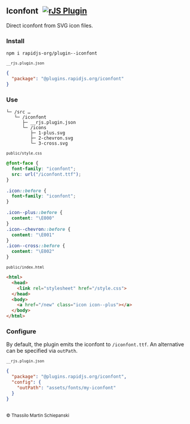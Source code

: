 ## Iconfont &hairsp; <a href="https://rapidjs.org" target="_blank"><img src="https://rapidjs.org/assets/img/plugin-badge.svg" alt="rJS Plugin"></a>

Direct iconfont from SVG icon files.

### Install

``` console
npm i rapidjs-org/plugin--iconfont
```

<sub><code>__rjs.plugin.json</code></sub>
``` json
{
  "package": "@plugins.rapidjs.org/iconfont"
}
```

### Use

```
└─ /src …
   └─ /iconfont
      ├─ __rjs.plugin.json
      └─ /icons
         ├─ 1-plus.svg
         ├─ 2-chevron.svg
         └─ 3-cross.svg
```

<sub><code>public/style.css</code></sub>

``` css
@font-face {
  font-family: "iconfont";
  src: url("/iconfont.ttf");
}

.icon::before {
  font-family: "iconfont";
}

.icon--plus::before {
  content: "\E000"
}
.icon--chevron::before {
  content: "\E001"
}
.icon--cross::before {
  content: "\E002"
}
```

<sub><code>public/index.html</code></sub>

``` html
<html>
  <head>
    <link rel="stylesheet" href="/style.css">
  </head>
  <body>
    <a href="/new" class="icon icon--plus"></a>
  </body>
</html>
```

### Configure

By default, the plugin emits the iconfont to `/iconfont.ttf`. An alternative can be specified via `outPath`.  

<sub><code>__rjs.plugin.json</code></sub>
``` json
{
  "package": "@plugins.rapidjs.org/iconfont",
  "config": {
    "outPath": "assets/fonts/my-iconfont"
  }
}
```

##

<sub>&copy; Thassilo Martin Schiepanski</sub>